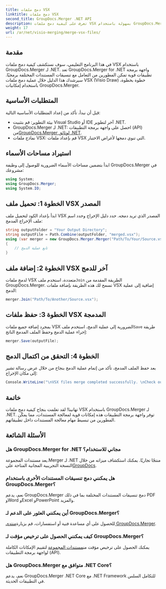 ```yaml
---
title: دمج ملفات VSX
linktitle: دمج ملفات VSX
second_title: GroupDocs.Merger .NET API
description: تعرف على كيفية دمج ملفات VSX بسهولة باستخدام GroupDocs.Merger لـ .NET. يعمل هذا الدليل الشامل على تبسيط مهام معالجة المستندات.
weight: 17
url: /ar/net/visio-merging/merge-vsx-files/
---
```

## مقدمة
في هذا البرنامج التعليمي، سوف نستكشف كيفية دمج ملفات VSX باستخدام GroupDocs.Merger لـ .NET. تعد GroupDocs.Merger for .NET واجهة برمجة تطبيقات قوية تمكن المطورين من التعامل مع تنسيقات المستندات المختلفة برمجيًا. سيرشدك هذا الدليل خلال عملية دمج ملفات VSX (Visio Draw) خطوة بخطوة، باستخدام إمكانيات GroupDocs.Merger.
## المتطلبات الأساسية
قبل أن نبدأ، تأكد من إعداد المتطلبات الأساسية التالية:
- بيئة التطوير: قم بتثبيت Visual Studio أو IDE آخر لتطوير .NET.
-  GroupDocs.Merger لـ .NET: احصل على واجهة برمجة التطبيقات (API) من[GroupDocs.Merger لوثائق .NET](https://tutorials.groupdocs.com/merger/net/).
- نماذج ملفات VSX: قم بإعداد ملفات VSX التي تنوي دمجها لأغراض الاختبار.

## استيراد مساحات الأسماء
ابدأ بتضمين مساحات الأسماء الضرورية للوصول إلى وظيفة GroupDocs.Merger في مشروعك:
```csharp
using System; 
using GroupDocs.Merger;
using System.IO;
```
## الخطوة 1: تحميل ملف VSX المصدر
ابدأ بإعداد الكود لتحميل ملف VSX المصدر الذي تريد دمجه. حدد دليل الإخراج وحدد اسم ملف الإخراج المدمج:
```csharp
string outputFolder = "Your Output Directory";
string outputFile = Path.Combine(outputFolder, "merged.vsx");
using (var merger = new GroupDocs.Merger.Merger("Path/To/Your/Source.vsx"))
{
    // تابع عملية الدمج
}
```
## الخطوة 2: إضافة ملف VSX آخر للدمج
 لدمج ملفات VSX متعددة، استخدم ملف`Join` الطريقة المقدمة من GroupDocs.Merger. تسمح لك هذه الطريقة بإضافة ملفات VSX إضافية إلى عملية الدمج:
```csharp
merger.Join("Path/To/Another/Source.vsx");
```
## الخطوة 3: حفظ ملفات VSX المدمجة
 بمجرد إضافة جميع ملفات VSX الضرورية إلى عملية الدمج، استخدم ملف`Save` طريقة إجراء عملية الدمج وحفظ الملف المدمج الناتج:
```csharp
merger.Save(outputFile);
```
## الخطوة 4: التحقق من اكتمال الدمج
بعد حفظ الملف المدمج، تأكد من إتمام عملية الدمج بنجاح من خلال عرض رسالة تشير إلى مكان الإخراج:
```csharp
Console.WriteLine("\nVSX files merge completed successfully. \nCheck output in {0}", outputFolder);
```

## خاتمة
تهانينا! لقد تعلمت بنجاح كيفية دمج ملفات VSX باستخدام GroupDocs.Merger لـ .NET. توفر واجهة برمجة التطبيقات هذه إمكانات قوية لمعالجة المستندات، مما يمكّن المطورين من تبسيط مهام معالجة المستندات داخل تطبيقاتهم.

## الأسئلة الشائعة
### هل GroupDocs.Merger for .NET مجاني للاستخدام؟
 يعد مستندات المجموعة.Merger لـ .NET منتجًا تجاريًا. يمكنك استكشاف ميزاته من خلال النسخة التجريبية المجانية المتاحة على[GroupDocs](https://releases.groupdocs.com/).
### هل يمكنني دمج تنسيقات المستندات الأخرى باستخدام GroupDocs.Merger؟
نعم، يدعم GroupDocs.Merger دمج تنسيقات المستندات المختلفة بما في ذلك PDF وWord وExcel وPowerPoint والمزيد.
### أين يمكنني العثور على الدعم لـ GroupDocs.Merger؟
 للحصول على أي مساعدة فنية أو استفسارات، قم بزيارة[منتدى GroupDocs.Merger](https://forum.groupdocs.com/c/merger/32).
### كيف يمكنني الحصول على ترخيص مؤقت لـ GroupDocs.Merger؟
 يمكنك الحصول على ترخيص مؤقت من[مستندات المجموعة](https://purchase.groupdocs.com/temporary-license/) لتقييم الإمكانات الكاملة لواجهة برمجة التطبيقات (API).
### هل GroupDocs.Merger متوافق مع .NET Core؟
نعم، يدعم GroupDocs.Merger .NET Core مع .NET Framework للتكامل السلس في التطبيقات الحديثة.